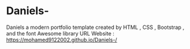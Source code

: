 # Daniels-
Daniels  a modern portfolio template created by HTML , CSS , Bootstrap , and the font Awesome library
URL Website : https://mohamed9122002.github.io/Daniels-/
